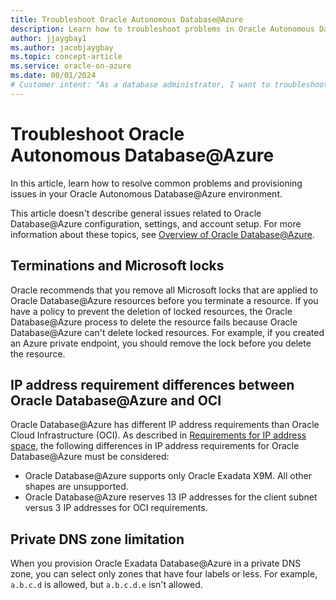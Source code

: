 ```yaml
---
title: Troubleshoot Oracle Autonomous Database@Azure
description: Learn how to troubleshoot problems in Oracle Autonomous Database@Azure.
author: jjaygbay1
ms.author: jacobjaygbay
ms.topic: concept-article
ms.service: oracle-on-azure
ms.date: 08/01/2024
# Customer intent: "As a database administrator, I want to troubleshoot Oracle Autonomous Database on Azure, so that I can resolve common issues and ensure smooth operation of my database environment."
---
```


# Troubleshoot Oracle Autonomous Database@Azure

In this article, learn how to resolve common problems and provisioning issues in your Oracle Autonomous Database@Azure environment.

This article doesn't describe general issues related to Oracle Database@Azure configuration, settings, and account setup. For more information about these topics, see [Overview of Oracle Database@Azure](https://docs.oracle.com/iaas/Content/multicloud/oaaoverview.htm).

## Terminations and Microsoft locks

Oracle recommends that you remove all Microsoft locks that are applied to Oracle Database@Azure resources before you terminate a resource. If you have a policy to prevent the deletion of locked resources, the Oracle Database@Azure process to delete the resource fails because Oracle Database@Azure can't delete locked resources. For example, if you created an Azure private endpoint, you should remove the lock before you delete the resource.

## IP address requirement differences between Oracle Database@Azure and OCI

Oracle Database@Azure has different IP address requirements than Oracle Cloud Infrastructure (OCI). As described in [Requirements for IP address space](https://docs.oracle.com/iaas/exadatacloud/doc/ecs-network-setup.html#ECSCM-GUID-D5C577A1-BC11-470F-8A91-77609BBEF1EA), the following differences in IP address requirements for Oracle Database@Azure must be considered:

- Oracle Database@Azure supports only Oracle Exadata X9M. All other shapes are unsupported.
- Oracle Database@Azure reserves 13 IP addresses for the client subnet versus 3 IP addresses for OCI requirements.

## Private DNS zone limitation

When you provision Oracle Exadata Database@Azure in a private DNS zone, you can select only zones that have four labels or less. For example, `a.b.c.d` is allowed, but `a.b.c.d.e` isn't allowed.
